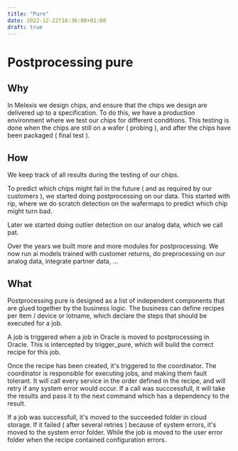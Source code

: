 ```yaml
---
title: "Pure"
date: 2022-12-22T16:36:00+01:00
draft: true
---
```


# Postprocessing pure

## Why

In Melexis we design chips,  and ensure that the chips we design are delivered up to a specification.
To do this,  we have a production environment where we test our chips for different conditions.
This testing is done when the chips are still on a wafer ( probing ),  and after the chips have been packaged ( final test ).

## How

We keep track of all results during the testing of our chips.

To predict which chips might fail in the future ( and as required by our customers ),  we started doing postprocessing on our data.
This started with rip,  where we do scratch detection on the wafermaps to predict which chip might turn bad.

Later we started doing outlier detection on our analog data,  which we call pat.

Over the years we built more and more modules for postprocessing.
We now run ai models trained with customer returns,  do preprocessing on our analog data,  integrate partner data, ...

## What

Postprocessing pure is designed as a list of independent components that are glued together by the business logic.
The business can define recipes per item / device or lotname,  which declare the steps that should be executed for a job.

A job is triggered when a job in Oracle is moved to postprocessing in Oracle.
This is intercepted by trigger_pure,  which will build the correct recipe for this job.

Once the recipe has been created,  it's triggered to the coordinator.
The coordinator is responsible for executing jobs,  and making them fault tolerant.
It will call every service in the order defined in the recipe,  and will retry if any system error would occur.
If a call was succcessfull,  it will take the results and pass it to the next command which has a dependency to the result.

If a job was successfull,  it's moved to the succeeded folder in cloud storage.
If it failed ( after several retries ) because of system errors,  it's moved to the system error folder.
While the job is moved to the user error folder when the recipe contained configuration errors.

